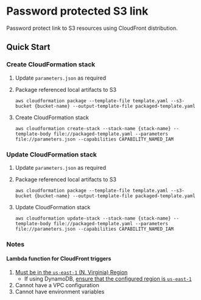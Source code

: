 # Password protected S3 link

Password protect link to S3 resources using CloudFront distribution.

## Quick Start

### Create CloudFormation stack

1. Update `parameters.json` as required
2. Package referenced local artifacts to S3

   `aws cloudformation package --template-file template.yaml --s3-bucket {bucket-name} --output-template-file packaged-template.yaml`

3. Create CloudFormation stack

   `aws cloudformation create-stack --stack-name {stack-name} --template-body file://packaged-template.yaml --parameters file://parameters.json --capabilities CAPABILITY_NAMED_IAM`

### Update CloudFormation stack

1. Update `parameters.json` as required
2. Package referenced local artifacts to S3

   `aws cloudformation package --template-file template.yaml --s3-bucket {bucket-name} --output-template-file packaged-template.yaml`

3. Update CloudFormation stack

   `aws cloudformation update-stack --stack-name {stack-name} --template-body file://packaged-template.yaml --parameters file://parameters.json --capabilities CAPABILITY_NAMED_IAM`

### Notes

#### Lambda function for CloudFront triggers

1. [Must be in the `us-east-1` (N. Virginia) Region](https://docs.aws.amazon.com/AmazonCloudFront/latest/DeveloperGuide/lambda-requirements-limits.html#lambda-requirements-cloudfront-triggers)
   - If using DynamoDB, [ensure that the configured region is `us-east-1`](https://stackoverflow.com/questions/53235627/lambdaedge-when-triggered-dynamodb-giving-503-error)
2. Cannot have a VPC configuration
3. Cannot have environment variables
